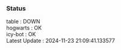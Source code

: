 ### Status


table : DOWN  
hogwarts : OK  
icy-bot : OK  
Latest Update : 2024-11-23 21:09:41.133577
